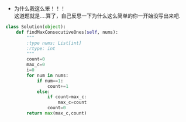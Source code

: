 - 为什么我这么笨！！！  
这道题就是....算了，自己反思一下为什么这么简单的你一开始没写出来吧.  
```python
class Solution(object):
    def findMaxConsecutiveOnes(self, nums):
        """
        :type nums: List[int]
        :rtype: int
        """
        count=0
        max_c=0
        i=0
        for num in nums:
            if num==1:
                count+=1
            else:
                if count>max_c:
                    max_c=count
                count=0
        return max(max_c,count)
```    